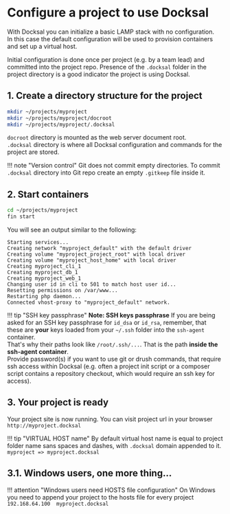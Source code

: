 # Configure a project to use Docksal

With Docksal you can initialize a basic LAMP stack with no configuration.   
In this case the default configuration will be used to provision containers and set up a virtual host.

Initial configuration is done once per project (e.g. by a team lead) and committed into the project repo. 
Presence of the `.docksal` folder in the project directory is a good indicator the project is using Docksal.


## 1. Create a directory structure for the project

```bash
mkdir ~/projects/myproject
mkdir ~/projects/myproject/docroot
mkdir ~/projects/myproject/.docksal
```

`docroot` directory is mounted as the web server document root.  
`.docksal` directory is where all Docksal configuration and commands for the project are stored.

!!! note "Version control" 
    Git does not commit empty directories. To commit `.docksal` directory into Git repo create an empty `.gitkeep` file inside it.

## 2. Start containers

```bash
cd ~/projects/myproject
fin start
```

You will see an output similar to the following:

```
Starting services...
Creating network "myproject_default" with the default driver
Creating volume "myproject_project_root" with local driver
Creating volume "myproject_host_home" with local driver
Creating myproject_cli_1
Creating myproject_db_1
Creating myproject_web_1
Changing user id in cli to 501 to match host user id...
Resetting permissions on /var/www...
Restarting php daemon...
Connected vhost-proxy to "myproject_default" network.
```

!!! tip "SSH key passphrase"
    **Note: SSH keys passphrase** 
    If you are being asked for an SSH key passphrase for `id_dsa` or `id_rsa`, 
    remember, that these are **your** keys loaded from your `~/.ssh` folder into the `ssh-agent` container.  
    That's why their paths look like `/root/.ssh/...`. That is the path **inside the ssh-agent container**.  
    Provide password(s) if you want to use git or drush commands, that require ssh access within Docksal 
    (e.g. often a project init script or a composer script contains a repository checkout, 
    which would require an ssh key for access).

## 3. Your project is ready

Your project site is now running. You can visit project url in your browser `http://myproject.docksal`

!!! tip "VIRTUAL HOST name"
    By default virtual host name is equal to project folder name sans spaces and dashes, with `.docksal` domain appended to it. `myproject => myproject.docksal`

## 3.1. Windows users, one more thing...

!!! attention "Windows users need HOSTS file configuration"
    On Windows you need to append your project to the hosts file for every project `192.168.64.100  myproject.docksal`
